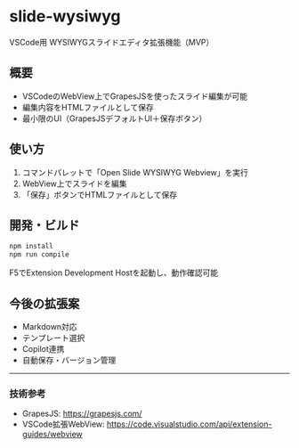 
# slide-wysiwyg

VSCode用 WYSIWYGスライドエディタ拡張機能（MVP）

## 概要
- VSCodeのWebView上でGrapesJSを使ったスライド編集が可能
- 編集内容をHTMLファイルとして保存
- 最小限のUI（GrapesJSデフォルトUI＋保存ボタン）

## 使い方
1. コマンドパレットで「Open Slide WYSIWYG Webview」を実行
2. WebView上でスライドを編集
3. 「保存」ボタンでHTMLファイルとして保存

## 開発・ビルド
```sh
npm install
npm run compile
```

F5でExtension Development Hostを起動し、動作確認可能

## 今後の拡張案
- Markdown対応
- テンプレート選択
- Copilot連携
- 自動保存・バージョン管理

---

### 技術参考
- GrapesJS: https://grapesjs.com/
- VSCode拡張WebView: https://code.visualstudio.com/api/extension-guides/webview
